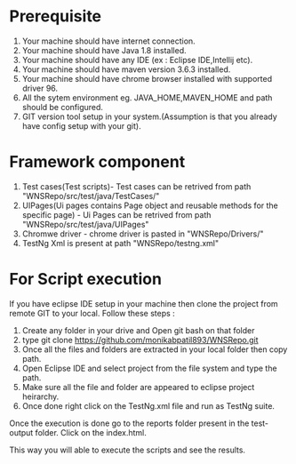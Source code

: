 # Prerequisite

1. Your machine should have internet connection.
2. Your machine should have Java 1.8 installed.
3. Your machine should have any IDE (ex : Eclipse IDE,Intellij etc).
4. Your machine should have maven version 3.6.3 installed.
5. Your machine should have chrome browser installed with supported driver 96.
6. All the sytem environment eg. JAVA_HOME,MAVEN_HOME and path should be configured.
7. GIT version tool setup in your system.(Assumption is that you already have config setup with your git).

# Framework component
1) Test cases(Test scripts)- Test cases can be retrived from path "WNSRepo/src/test/java/TestCases/"
2) UIPages(Ui pages contains Page object and reusable methods for the specific page) - Ui Pages can be retrived from path "WNSRepo/src/test/java/UIPages"
3) Chromwe driver - chrome driver is pasted in "WNSRepo/Drivers/"
4) TestNg Xml is present at path "WNSRepo/testng.xml"
 
# For Script execution 

If you have eclipse IDE setup in your machine then clone the project from remote GIT to your local.
Follow these steps : 
1. Create any folder in your drive and Open git bash on that folder
2. type git clone https://github.com/monikabpatil893/WNSRepo.git
3. Once all the files and folders are extracted in your local folder then copy path.
4. Open Eclipse IDE and select project from the file system and type the path.
5. Make sure all the file and folder are appeared to eclipse project heirarchy.
6. Once done right click on the TestNg.xml file and run as TestNg suite. 

Once the execution is done go to the reports folder present in the test-output folder. Click on the index.html.

This way you will able to execute the scripts and see the results.




